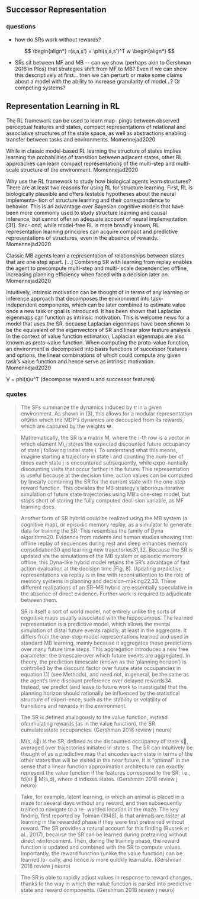 ## Successor Representation

### questions

- how do SRs work without rewards?

$$
\begin{align*}
r(s,a,s') = \phi(s,a,s')^T w
\begin{align*}
$$

- SRs sit between MF and MB -- can we show (perhaps akin to Gershman 2016 in Plos) that strategies shift from MF to MB? Even if we can show this descriptively at first... then we can perturb or make some claims about a model with the ability to increase granularity of model...? Or competing systems?

## Representation Learning in RL

The RL framework can be used to learn map- pings between observed perceptual features and states, compact representations of relational and associative structures of the state space, as well as abstractions enabling transfer between tasks and environments. Momennejad2020

While in classic model-based RL learning the structure of states implies learning the probabilities of transition between adjacent states, other RL approaches can learn compact representations of the multi-step and multi-scale structure of the environment. Momennejad2020

Why use the RL framework to study how biological agents learn structures? There are at least two reasons for using RL for structure learning. First, RL is biologically plausible and offers testable hypotheses about the neural implementa- tion of structure learning and their correspondence to behavior. This is an advantage over Bayesian cognitive models that have been more commonly used to study structure learning and causal inference, but cannot offer an adequate account of neural implementation [31]. Sec- ond, while model-free RL is more broadly known, RL representation learning principles can acquire compact and predictive representations of structures, even in the absence of rewards. Momennejad2020

Classic MB agents learn a representation of relationships between states that are one step apart. [...] Combining SR with learning from replay enables the agent to precompute multi-step and multi- scale dependencies offline, increasing planning efficiency when faced with a decision later on. Momennejad2020

Intuitively, intrinsic motivation can be thought of in terms of any learning or inference approach that decomposes the environment into task-independent components, which can be later combined to estimate value once a new task or goal is introduced. It has been shown that Laplacian eigenmaps can function as intrinsic motivation. This is welcome news for a model that uses the SR. because Laplacian eigenmaps have been shown to be the equivalent of the eigenvectors of SR and linear slow feature analysis. In the context of value function estimation, Laplacian eigenmaps are also knowm as proto-value function. When computing the proto-value function, an environment is decomposed into basis functions of successor features and options, the linear combinations of which could compute any given task’s value function and hence serve as intrinsic motivation. Momennejad2020

V = phi(s)u^T (decompose reward u and successor features)

### quotes

>The SFs summarize the dynamics induced by $\pi$ in a given environment. As shown in (3), this allows for a modular representation ofQπin which the MDP’s dynamics are decoupled from its rewards, which are captured by the weights $\mathbf{w}$.

>Mathematically,  the  SR  is  a  matrix  M,  where  the  i-th  row  is  a  vector in which element Mi,j stores the expected discounted future occupancy of state j following initial state i. To understand what this means, imagine starting a trajectory in state i and counting the num-ber  of  times  each  state  j  is  encountered  subsequently,  while  expo-nentially  discounting  visits  that  occur  farther  in  the  future.  This  representation is useful because at the decision time, action values can be computed by linearly combining the SR for the current state with the one-step reward function. This obviates the MB strategy’s laborious iterative simulation of future state trajectories using MB’s one-step model, but stops short of storing the fully computed deci-sion variable, as MF learning does.

>Another  form  of  SR  hybrid  could  be  realized  using  the  MB  system (a cognitive map), or episodic memory replay, as a simulator  to  generate  data  for  training  the  SR.  This  resembles  the  family  of  Dyna  algorithms20.  Evidence  from  rodents  and  human  studies  showing  that  offline  replay  of  sequences  during  rest  and  sleep  enhances memory consolidation30 and learning new trajectories31,32. Because the SR is updated via the simulations of the MB system or episodic  memory  offline,  this  Dyna-like  hybrid  model  retains  the  SR’s advantage of fast action evaluation at the decision time (Fig. 8). Updating predictive representations via replay is in line with recent attention to the role of memory systems in planning and decision-making22,33.  These  different  realizations  of  an  SR–MB  hybrid  are  essentially  speculative  in  the  absence  of  direct evidence.  Further  work is required to adjudicate between them.

>SR is itself a sort of world  model,  not  entirely  unlike  the  sorts  of  cognitive  maps  usually  associated  with  the  hippocampus.  The  learned  representation  is a predictive model, which allows the mental simulation of distal future  events  rapidly,  at  least  in  the  aggregate.  It  differs  from  the  one-step  model  representations  learned  and  used  in  standard  MB  learning, mainly because it aggregates these predictions over many future time steps. This aggregation introduces a new free parameter: the timescale over which future events are aggregated. In theory, the prediction timescale (known as the ‘planning horizon’) is controlled by the discount factor over future state occupancies in equation (1) (see Methods), and need not, in general, be the same as the agent’s time discount preference over delayed rewards34. Instead, we predict (and leave to future work to investigate) that the planning horizon should rationally be influenced by the statistical structure of experi-ence, such as the stability or volatility of transitions and rewards in the environment.

>The SR is defined analogously to the value function; instead ofcumulating rewards (as in the value function), the SR cumulatesstate occupancies. (Gershman 2018 review j neuro)

>M(s, s􏰓) is the SR, defined as the discounted occupancy of state s􏰓, averaged over trajectories initiated in state s. The SR can intuitively be thought of as a predictive map that encodes each state in terms of the other states that will be visited in the near future. It is “optimal” in the sense that a linear function approximation architecture can exactly represent the value function if the features correspond to the SR; i.e., fd(s) 􏰑 M(s,d), where d indexes states. (Gershman 2018 review j neuro)

>Take, for example, latent learning, in which an animal is placed in a maze for several days without any reward, and then subsequently trained to navigate to a re- warded location in the maze. The key finding, first reported by Tolman (1948),
is that animals are faster at learning in the rewarded phase if they were first pretrained without reward. The SR provides a natural account for this finding (Russek et al., 2017), because the SR can be learned during pretraining without direct reinforcement. Then, during the training phase, the reward function is updated and combined with the SR to compute values. Importantly, the reward function (unlike the value function) can be learned lo- cally, and hence is more quickly learnable. (Gershman 2018 review j neuro)

>The SR is able to rapidly adjust values in response to reward changes, thanks to the way in which the value function is parsed into predictive state and reward components. (Gershman 2018 review j neuro)